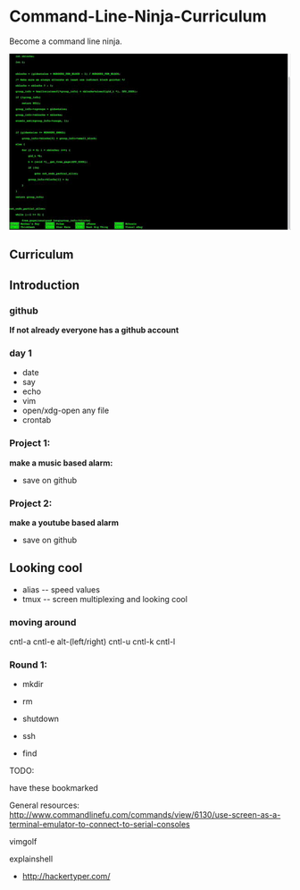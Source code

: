 Command-Line-Ninja-Curriculum
=============================

Become a command line ninja.

![img](./img/hackertyper.gif)



## Curriculum



## Introduction

### github

**If not already everyone has a github account**

### day 1

* date
* say
* echo
* vim
* open/xdg-open any file
* crontab

### Project 1:
**make a music based alarm:**

* save on github

### Project 2:
**make a youtube based alarm**

* save on github


## Looking cool

* alias -- speed values
* tmux -- screen multiplexing and looking cool

### moving around

cntl-a
cntl-e
alt-(left/right)
cntl-u
cntl-k
cntl-l


### Round 1:

* mkdir
* rm
* shutdown
* ssh


* find


TODO:

have these bookmarked

General resources:
http://www.commandlinefu.com/commands/view/6130/use-screen-as-a-terminal-emulator-to-connect-to-serial-consoles

vimgolf

explainshell

* http://hackertyper.com/

